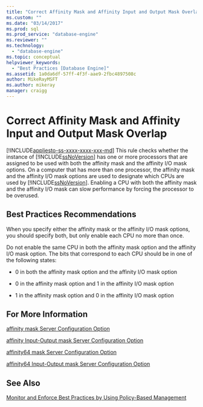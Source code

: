 ```yaml
---
title: "Correct Affinity Mask and Affinity Input and Output Mask Overlap | Microsoft Docs"
ms.custom: ""
ms.date: "03/14/2017"
ms.prod: sql
ms.prod_service: "database-engine"
ms.reviewer: ""
ms.technology: 
  - "database-engine"
ms.topic: conceptual
helpviewer_keywords: 
  - "Best Practices [Database Engine]"
ms.assetid: 1a0da6df-57ff-4f3f-aae9-2fbc4897508c
author: MikeRayMSFT
ms.author: mikeray
manager: craigg
---
```

# Correct Affinity Mask and Affinity Input and Output Mask Overlap
[!INCLUDE[appliesto-ss-xxxx-xxxx-xxx-md](../../includes/appliesto-ss-xxxx-xxxx-xxx-md.md)]
  This rule checks whether the instance of [!INCLUDE[ssNoVersion](../../includes/ssnoversion-md.md)] has one or more processors that are assigned to be used with both the affinity mask and the affinity I/O mask options. On a computer that has more than one processor, the affinity mask and the affinity I/O mask options are used to designate which CPUs are used by [!INCLUDE[ssNoVersion](../../includes/ssnoversion-md.md)]. Enabling a CPU with both the affinity mask and the affinity I/O mask can slow performance by forcing the processor to be overused.  
  
## Best Practices Recommendations  
 When you specify either the affinity mask or the affinity I/O mask options, you should specify both, but only enable each CPU no more than once.  
  
 Do not enable the same CPU in both the affinity mask option and the affinity I/O mask option. The bits that correspond to each CPU should be in one of the following states:  
  
-   0 in both the affinity mask option and the affinity I/O mask option  
  
-   0 in the affinity mask option and 1 in the affinity I/O mask option  
  
-   1 in the affinity mask option and 0 in the affinity I/O mask option  
  
## For More Information  
 [affinity mask Server Configuration Option](../../database-engine/configure-windows/affinity-mask-server-configuration-option.md)  
  
 [affinity Input-Output mask Server Configuration Option](../../database-engine/configure-windows/affinity-input-output-mask-server-configuration-option.md)  
  
 [affinity64 mask Server Configuration Option](../../database-engine/configure-windows/affinity64-mask-server-configuration-option.md)  
  
 [affinity64 Input-Output mask Server Configuration Option](../../database-engine/configure-windows/affinity64-input-output-mask-server-configuration-option.md)  
  
## See Also  
 [Monitor and Enforce Best Practices by Using Policy-Based Management](../../relational-databases/policy-based-management/monitor-and-enforce-best-practices-by-using-policy-based-management.md)  
  
  
